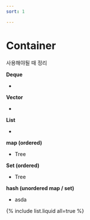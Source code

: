 ```yaml
---
sort: 1

---
```


# Container

사용해야될 때 정리

**Deque**

* 

**Vector**

* 

**List**

* 

**map (ordered)**

* Tree

**Set (ordered)**

* Tree

**hash (unordered map / set)**

* asda



{% include list.liquid all=true %}

